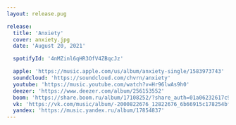 ```yaml
---
layout: release.pug

release:
  title: 'Anxiety'
  cover: anxiety.jpg
  date: 'August 20, 2021'

  spotifyId: '4nMZinl6qHR3OfV4ZBqcJz'

  apple: 'https://music.apple.com/us/album/anxiety-single/1583973743'
  soundcloud: 'https://soundcloud.com/chvrn/anxiety'
  youtube: 'https://music.youtube.com/watch?v=Hr96lwAs9h0'
  deezer: 'https://www.deezer.com/album/256153552'
  boom: 'https://share.boom.ru/album/17108252/?share_auth=01a06232617c9d2fe2536ace98'
  vk: 'https://vk.com/music/album/-2000822676_12822676_6b66915c178254bfa3'
  yandex: 'https://music.yandex.ru/album/17854837'
---
```

